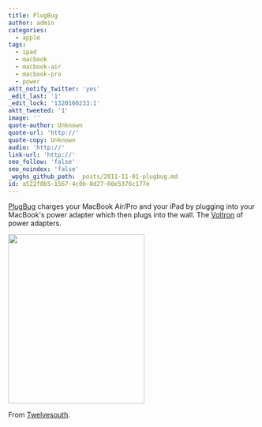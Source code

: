 ```yaml
---
title: PlugBug
author: admin
categories:
  - apple
tags:
  - ipad
  - macbook
  - macbook-air
  - macbook-pro
  - power
aktt_notify_twitter: 'yes'
_edit_last: '1'
_edit_lock: '1320160233:1'
aktt_tweeted: '1'
image: ''
quote-author: Unknown
quote-url: 'http://'
quote-copy: Unknown
audio: 'http://'
link-url: 'http://'
seo_follow: 'false'
seo_noindex: 'false'
_wpghs_github_path: _posts/2011-11-01-plugbug.md
id: a522f8b5-1567-4c0b-8d27-60e5376c177e
---
```

<p><a href="http://www.twelvesouth.com/products/plugbug/">PlugBug</a> charges your MacBook Air/Pro and your iPad by plugging into your MacBook's power adapter which then plugs into the wall. The <a href="http://www.youtube.com/watch?v=1uS5b8aQ6z8">Voltron</a> of power adapters.</p>
<p><img src="https://chrisenns.com/wp-content/uploads/2011/11/productImage_plugbug_ag3.jpg" alt="" title="PlugBug" width="276" height="344" class="aligncenter size-full wp-image-19751" /></p>
<p>From <a href="http://www.twelvesouth.com">Twelvesouth</a>.</p>
